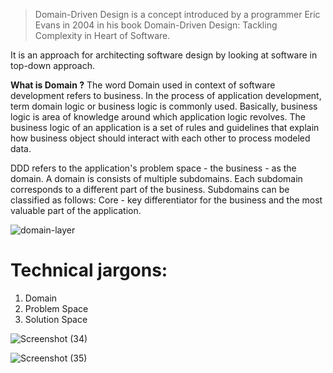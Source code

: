 > Domain-Driven Design is a concept introduced by a programmer Eric Evans in 2004 in his book Domain-Driven Design: Tackling Complexity in Heart of Software.

It is an approach for architecting software design by looking at software in top-down approach.

**What is Domain ?**
The word Domain used in context of software development refers to business. 
In the process of application development, term domain logic or business logic is commonly used. Basically, business logic is area of knowledge around which application logic revolves. 
The business logic of an application is a set of rules and guidelines that explain how business object should interact with each other to process modeled data.

DDD refers to the application's problem space - the business - as the domain. A domain is consists of multiple subdomains. 
Each subdomain corresponds to a different part of the business. 
Subdomains can be classified as follows: Core - key differentiator for the business and the most valuable part of the application.

![domain-layer](https://user-images.githubusercontent.com/75223567/198534083-d5aca1ce-eae1-42bc-8b03-fc322ff41fab.svg)

# Technical jargons:
1. Domain
1. Problem Space
1. Solution Space


![Screenshot (34)](https://github.com/ParsaMehdipour/Domain-Driven-Design-Implementation/assets/75223567/c7093783-ec95-4ccb-9f80-b452c40b9782)

![Screenshot (35)](https://github.com/ParsaMehdipour/Domain-Driven-Design-Implementation/assets/75223567/1f5524e1-89a3-46d3-96f8-9f83af9acf27)
